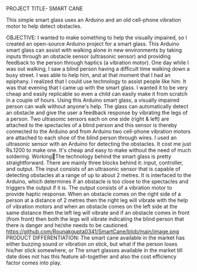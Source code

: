 PROJECT TITLE- SMART CANE

This simple smart glass uses an Arduino and an old cell-phone vibration motor to help detect 
obstacles.

OBJECTIVE:
I wanted to make something to help the visually impaired, so I created an open-source 
Arduino project for a smart glass. This Arduino smart glass can assist with walking alone in 
new environments by taking inputs through an obstacle sensor (ultrasonic sensor) and 
providing feedback to the person through haptics (a vibration motor).
One day while I was out walking, I saw a blind person having a difficult time walking down a 
busy street. I was able to help him, and at that moment that I had an epiphany. I realized that I 
could use technology to assist people like him. It was that evening that I came up with the 
smart glass. I wanted it to be very cheap and easily replicable so even a child can easily make 
it from scratch in a couple of hours.
Using this Arduino smart glass, a visually impaired person can walk without anyone's help. 
The glass can automatically detect an obstacle and give the user a feedback response by 
vibrating the legs of a person.
Two ultrasonic sensors each on one side (right & left) are attached to the spectacles of a blind 
person and this sensor is thereby connected to the Arduino and from Arduino two cell-phone 
vibration motors are attached to each shoe of the blind person through wires.
I used an ultrasonic sensor with an Arduino for detecting the obstacles. It cost me just 
Rs.1200 to make one. It's cheap and easy to make without the need of much soldering.
WorkingThe technology behind the smart glass is pretty straightforward. There are mainly three 
blocks behind it: input, controller, and output. The input consists of an ultrasonic sensor that 
is capable of detecting obstacles at a range of up to about 2 metres. It is interfaced to the 
Arduino, which determines if an obstacle is too close to the spectacles and triggers the output 
if it is. The output consists of a vibration motor to provide haptic response.
When an obstacle comes on the right side of a person at a distance of 2 metres then the right 
leg will vibrate with the help of vibration motors and when an obstacle comes on the left side 
at the same distance then the left leg will vibrate and if an obstacle comes in front (from 
front) then both the legs will vibrate indicating the blind person that there is danger and 
he/she needs to be cautioned.
https://github.com/Rounakgupta0341/SmartCane/blob/main/image.png
PRODUCT DIFFERENTIATION:
The smart cane available in the market has either buzzing sound or vibration on stick, but
what if the person loses his/her stick somewhere, or 
The smart glasses available in the market till date does not has this feature all-together and 
also the cost efficiency factor comes into play.
